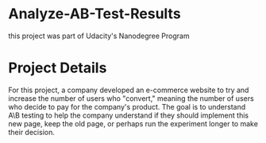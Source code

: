 # Analyze-AB-Test-Results
this project was part of Udacity's Nanodegree Program 
# Project Details
For this project, a company developed an e-commerce website to try and increase the number of users who "convert," meaning the number of users who decide to pay for the company's product.
The goal is to understand A\B testing to help the company understand if they should implement this new page, keep the old page, or perhaps run the experiment longer to make their decision.

